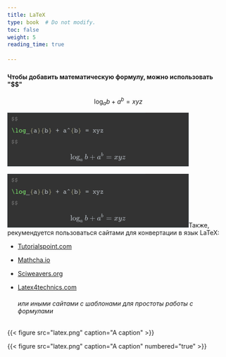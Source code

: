 ```yaml
---
title: LaTeX
type: book  # Do not modify.
toc: false
weight: 5
reading_time: true

---
```


### 

#### Чтобы добавить математическую формулу, можно использовать "$$"




$$
\log_{a}{b} + a^{b} = xyz
$$

![Снимок экрана 2021-06-12 в 1.12.37](../../static/latex.png)

![latex](../../assets/media/latex.png)Также, рекумендуется пользоваться сайтами для конвертации в язык LaTeX:


* [Tutorialspoint.com](https://www.tutorialspoint.com/latex_equation_editor.htm)

* [Mathcha.io](https://www.mathcha.io/)

* [Sciweavers.org](http://www.sciweavers.org/free-online-latex-equation-editor)

* [Latex4technics.com](https://www.latex4technics.com/)

  ###### или иными сайтами с шаблонами для простоты работы с формулами



{{< figure src="latex.png" caption="A caption" >}}

{{< figure src="latex.png" caption="A caption" numbered="true" >}}
